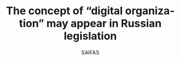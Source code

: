 ---
layout: new
lang: en
permalink: /2024-04-22-the-concept-of-digital-organization-may-appear-in-russian-legislation
title: The concept of “digital organization” may appear in Russian legislation
new-title: The concept of “digital organization” may appear in Russian legislation
new-text: In his address at the Fin Hype Law 2024 financial club conference, Deputy Minister of Finance Ivan Chebeskov proposed legalizing the concept of a digital entity or decentralized autonomous organization.<br>He elaborated that this status could be assigned to a regular limited liability company if the ownership rights to its shares are recorded in information systems.<br> According to the deputy minister, there are already several information systems in Russia issuing digital financial assets. Ivan Chebeskov suggested that a corporate agreement could also be executed within such a system, but in the form of a smart contract.<br> The creation of a digital entity would eliminate the need for notarization of transactions, as they would be registered on the operational platform. Additionally, all organization registries and reporting would be maintained on the platform. <br> Ivan Chebeskov highlighted that this could significantly streamline business operations.

image: /assets/graphics/images/news/1/new1.webp
author: SAIFAS
type: Article

publish-date: 2024-04-22

ref: /2024-04-22-v-rossijskom-zakonodatelstve-mozhet-poiavitsia-poniatie-cifrovaia-organizaciia

tags: 
  - name: "Bitcoin"
    refName: "Биткоин"
    lang: en
  - name: "Ethereum"
    refName: "Эфириум"
    lang: en
  - name: "Blockchain"
    refName: "Блокчейн"
    lang: en
  - name: "Cryptocurrency"
    refName: "Криптовалюта"
    lang: en
  - name: "Decentralization"
    refName: "Децентрализация"
    lang: en
  - name: "Smart-Contracts"
    refName: "Смарт-контракты"
    lang: en
  - name: "NFT"
    lang: en
  - name: "Altcoin"
    refName: "Альткоин"
    lang: en
  - name: "Mining"
    refName: "Майнинг"
    lang: en
  - name: "Wallet"
    refName: "Кошелек"
    lang: en
  - name: "Token"
    refName: "Токен"
    lang: en
  - name: "Digital-Asset"
    refName: "Цифровой актив"
    lang: en
  - name: "ICO"
    lang: en
  - name: "DeFi"
    lang: en
  - name: "Proof-of-Work"
    refName: "Подтверждение работы"
    lang: en
  - name: "Proof-of-Stake"
    refName: "Подтверждение доли"
    lang: en
  - name: "Consensus"
    refName: "Консенсус"
    lang: en
  - name: "Hard-Fork"
    refName: "Хардфорк"
    lang: en
  - name: "Soft-Fork"
    refName: "Софтфорк"
    lang: en
  - name: "Hashing"
    refName: "Хеширование"
    lang: en

sources:
  - name: RG
    link: https://rg.ru/2024/04/10/v-rossijskom-zakonodatelstve-mozhet-poiavitsia-poniatie-cifrovaia-organizaciia.html
---